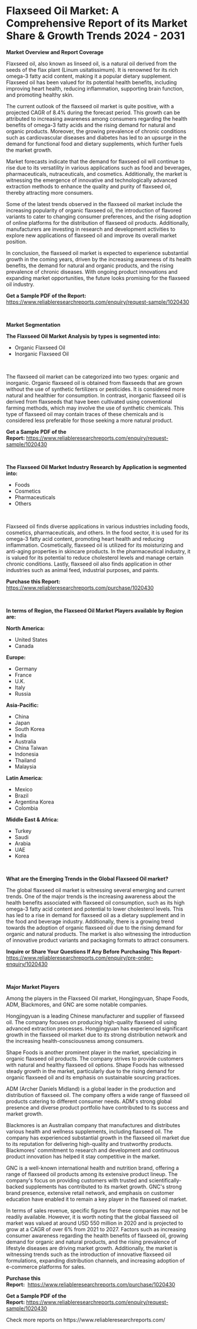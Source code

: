 <p><h1>Flaxseed Oil Market: A Comprehensive Report of its Market Share & Growth Trends 2024 - 2031</h1></p><p><strong>Market Overview and Report Coverage</strong></p>
<p><p>Flaxseed oil, also known as linseed oil, is a natural oil derived from the seeds of the flax plant (Linum usitatissimum). It is renowned for its rich omega-3 fatty acid content, making it a popular dietary supplement. Flaxseed oil has been valued for its potential health benefits, including improving heart health, reducing inflammation, supporting brain function, and promoting healthy skin.</p><p>The current outlook of the flaxseed oil market is quite positive, with a projected CAGR of 8.4% during the forecast period. This growth can be attributed to increasing awareness among consumers regarding the health benefits of omega-3 fatty acids and the rising demand for natural and organic products. Moreover, the growing prevalence of chronic conditions such as cardiovascular diseases and diabetes has led to an upsurge in the demand for functional food and dietary supplements, which further fuels the market growth.</p><p>Market forecasts indicate that the demand for flaxseed oil will continue to rise due to its versatility in various applications such as food and beverages, pharmaceuticals, nutraceuticals, and cosmetics. Additionally, the market is witnessing the emergence of innovative and technologically advanced extraction methods to enhance the quality and purity of flaxseed oil, thereby attracting more consumers.</p><p>Some of the latest trends observed in the flaxseed oil market include the increasing popularity of organic flaxseed oil, the introduction of flavored variants to cater to changing consumer preferences, and the rising adoption of online platforms for the distribution of flaxseed oil products. Additionally, manufacturers are investing in research and development activities to explore new applications of flaxseed oil and improve its overall market position.</p><p>In conclusion, the flaxseed oil market is expected to experience substantial growth in the coming years, driven by the increasing awareness of its health benefits, the demand for natural and organic products, and the rising prevalence of chronic diseases. With ongoing product innovations and expanding market opportunities, the future looks promising for the flaxseed oil industry.</p></p>
<p><strong>Get a Sample PDF of the Report:</strong> <a href="https://www.reliableresearchreports.com/enquiry/request-sample/1020430">https://www.reliableresearchreports.com/enquiry/request-sample/1020430</a></p>
<p>&nbsp;</p>
<p><strong>Market Segmentation</strong></p>
<p><strong>The Flaxseed Oil Market Analysis by types is segmented into:</strong></p>
<p><ul><li>Organic Flaxseed Oil</li><li>Inorganic Flaxseed Oil</li></ul></p>
<p>&nbsp;</p>
<p><p>The flaxseed oil market can be categorized into two types: organic and inorganic. Organic flaxseed oil is obtained from flaxseeds that are grown without the use of synthetic fertilizers or pesticides. It is considered more natural and healthier for consumption. In contrast, inorganic flaxseed oil is derived from flaxseeds that have been cultivated using conventional farming methods, which may involve the use of synthetic chemicals. This type of flaxseed oil may contain traces of these chemicals and is considered less preferable for those seeking a more natural product.</p></p>
<p><strong>Get a Sample PDF of the Report:</strong>&nbsp;<a href="https://www.reliableresearchreports.com/enquiry/request-sample/1020430">https://www.reliableresearchreports.com/enquiry/request-sample/1020430</a></p>
<p>&nbsp;</p>
<p><strong>The Flaxseed Oil Market Industry Research by Application is segmented into:</strong></p>
<p><ul><li>Foods</li><li>Cosmetics</li><li>Pharmaceuticals</li><li>Others</li></ul></p>
<p>&nbsp;</p>
<p><p>Flaxseed oil finds diverse applications in various industries including foods, cosmetics, pharmaceuticals, and others. In the food sector, it is used for its omega-3 fatty acid content, promoting heart health and reducing inflammation. Cosmetically, flaxseed oil is utilized for its moisturizing and anti-aging properties in skincare products. In the pharmaceutical industry, it is valued for its potential to reduce cholesterol levels and manage certain chronic conditions. Lastly, flaxseed oil also finds application in other industries such as animal feed, industrial purposes, and paints.</p></p>
<p><strong>Purchase this Report:</strong>&nbsp; <a href="https://www.reliableresearchreports.com/purchase/1020430">https://www.reliableresearchreports.com/purchase/1020430</a></p>
<p>&nbsp;</p>
<p><strong>In terms of Region, the Flaxseed Oil Market Players available by Region are:</strong></p>
<p>
    <p> <strong> North America: </strong>
        <ul>
            <li>United States</li>
            <li>Canada</li>
        </ul>
        </p> 
    <p> <strong> Europe: </strong>
        <ul>
            <li>Germany</li>
            <li>France</li>
            <li>U.K.</li>
            <li>Italy</li>
            <li>Russia</li>
        </ul>
        </p> 
    <p> <strong> Asia-Pacific: </strong>
        <ul>
            <li>China</li>
            <li>Japan</li>
            <li>South Korea</li>
            <li>India</li>
            <li>Australia</li>
            <li>China Taiwan</li>
            <li>Indonesia</li>
            <li>Thailand</li>
            <li>Malaysia</li>
        </ul>
        </p> 
    <p> <strong> Latin America: </strong>
        <ul>
            <li>Mexico</li>
            <li>Brazil</li>
            <li>Argentina Korea</li>
            <li>Colombia</li>
        </ul>
        </p> 
    <p> <strong> Middle East & Africa: </strong>
        <ul>
            <li>Turkey</li>
            <li>Saudi</li>
            <li>Arabia</li>
            <li>UAE</li>
            <li>Korea</li>
        </ul>
    </p>
    </p>
<p>&nbsp;</p>
<p><strong>What are the Emerging Trends in the Global Flaxseed Oil market?</strong></p>
<p><p>The global flaxseed oil market is witnessing several emerging and current trends. One of the major trends is the increasing awareness about the health benefits associated with flaxseed oil consumption, such as its high omega-3 fatty acid content and potential to lower cholesterol levels. This has led to a rise in demand for flaxseed oil as a dietary supplement and in the food and beverage industry. Additionally, there is a growing trend towards the adoption of organic flaxseed oil due to the rising demand for organic and natural products. The market is also witnessing the introduction of innovative product variants and packaging formats to attract consumers.</p></p>
<p><strong>Inquire or Share Your Questions If Any Before Purchasing This Report</strong>- <a href="https://www.reliableresearchreports.com/enquiry/pre-order-enquiry/1020430">https://www.reliableresearchreports.com/enquiry/pre-order-enquiry/1020430</a></p>
<p>&nbsp;</p>
<p><strong>Major Market Players</strong></p>
<p><p>Among the players in the Flaxseed Oil market, Hongjingyuan, Shape Foods, ADM, Blackmores, and GNC are some notable companies. </p><p>Hongjingyuan is a leading Chinese manufacturer and supplier of flaxseed oil. The company focuses on producing high-quality flaxseed oil using advanced extraction processes. Hongjingyuan has experienced significant growth in the flaxseed oil market due to its strong distribution network and the increasing health-consciousness among consumers.</p><p>Shape Foods is another prominent player in the market, specializing in organic flaxseed oil products. The company strives to provide customers with natural and healthy flaxseed oil options. Shape Foods has witnessed steady growth in the market, particularly due to the rising demand for organic flaxseed oil and its emphasis on sustainable sourcing practices.</p><p>ADM (Archer Daniels Midland) is a global leader in the production and distribution of flaxseed oil. The company offers a wide range of flaxseed oil products catering to different consumer needs. ADM's strong global presence and diverse product portfolio have contributed to its success and market growth.</p><p>Blackmores is an Australian company that manufactures and distributes various health and wellness supplements, including flaxseed oil. The company has experienced substantial growth in the flaxseed oil market due to its reputation for delivering high-quality and trustworthy products. Blackmores' commitment to research and development and continuous product innovation has helped it stay competitive in the market.</p><p>GNC is a well-known international health and nutrition brand, offering a range of flaxseed oil products among its extensive product lineup. The company's focus on providing customers with trusted and scientifically-backed supplements has contributed to its market growth. GNC's strong brand presence, extensive retail network, and emphasis on customer education have enabled it to remain a key player in the flaxseed oil market.</p><p>In terms of sales revenue, specific figures for these companies may not be readily available. However, it is worth noting that the global flaxseed oil market was valued at around USD 550 million in 2020 and is projected to grow at a CAGR of over 6% from 2021 to 2027. Factors such as increasing consumer awareness regarding the health benefits of flaxseed oil, growing demand for organic and natural products, and the rising prevalence of lifestyle diseases are driving market growth. Additionally, the market is witnessing trends such as the introduction of innovative flaxseed oil formulations, expanding distribution channels, and increasing adoption of e-commerce platforms for sales.</p></p>
<p><strong>Purchase this Report:</strong>&nbsp;&nbsp;<a href="https://www.reliableresearchreports.com/purchase/1020430">https://www.reliableresearchreports.com/purchase/1020430</a></p>
<p></p>
<p><strong>Get a Sample PDF of the Report:</strong>&nbsp;<a href="https://www.reliableresearchreports.com/enquiry/request-sample/1020430">https://www.reliableresearchreports.com/enquiry/request-sample/1020430</a></p>
<p>Check more reports on https://www.reliableresearchreports.com/</p>